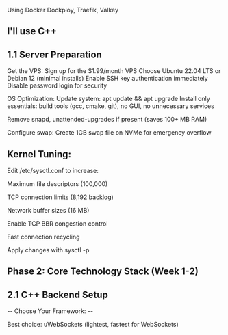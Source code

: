 Using Docker Dockploy, Traefik, Valkey

I'll use C++ 
-------------------
1.1 Server Preparation
----------------------
Get the VPS:
Sign up for the $1.99/month VPS
Choose Ubuntu 22.04 LTS or Debian 12 (minimal installs)
Enable SSH key authentication immediately
Disable password login for security

OS Optimization:
Update system: apt update && apt upgrade
Install only essentials: build tools (gcc, cmake, git), no GUI, no unnecessary services

Remove snapd, unattended-upgrades if present (saves 100+ MB RAM)

Configure swap: Create 1GB swap file on NVMe for emergency overflow

Kernel Tuning:
--------------
Edit /etc/sysctl.conf to increase:

Maximum file descriptors (100,000)

TCP connection limits (8,192 backlog)

Network buffer sizes (16 MB)

Enable TCP BBR congestion control

Fast connection recycling

Apply changes with sysctl -p


Phase 2: Core Technology Stack (Week 1-2)
-------------------------------

2.1 C++ Backend Setup
----------------------

-- Choose Your Framework: --

Best choice: uWebSockets (lightest, fastest for WebSockets)
